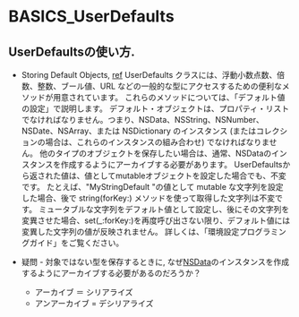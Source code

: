 # BASICS_UserDefaults

## UserDefaultsの使い方.

* Storing Default Objects, [ref](https://developer.apple.com/documentation/foundation/userdefaults)
UserDefaults クラスには、浮動小数点数、倍数、整数、ブール値、URL などの一般的な型にアクセスするための便利なメソッドが用意されています。 これらのメソッドについては、「デフォルト値の設定」で説明します。 デフォルト・オブジェクトは、プロパティ・リストでなければなりません。つまり、NSData、NSString、NSNumber、NSDate、NSArray、または NSDictionary のインスタンス (またはコレクションの場合は、これらのインスタンスの組み合わせ) でなければなりません。 他のタイプのオブジェクトを保存したい場合は、通常、NSDataのインスタンスを作成するようにアーカイブする必要があります。 UserDefaultsから返された値は、値としてmutableオブジェクトを設定した場合でも、不変です。 たとえば、"MyStringDefault "の値として mutable な文字列を設定した場合、後で string(forKey:) メソッドを使って取得した文字列は不変です。 ミュータブルな文字列をデフォルト値として設定し、後にその文字列を変異させた場合、set(_:forKey:)を再度呼び出さない限り、デフォルト値には変異した文字列の値が反映されません。 詳しくは、「環境設定プログラミングガイド」をご覧ください。

* 疑問 - 対象ではない型を保存するときに, なぜ[NSData](https://developer.apple.com/documentation/foundation/nsdate)のインスタンスを作成するようにアーカイブする必要があるのだろうか？
   * アーカイブ ＝ シリアライズ
   * アンアーカイブ = デシリアライズ
